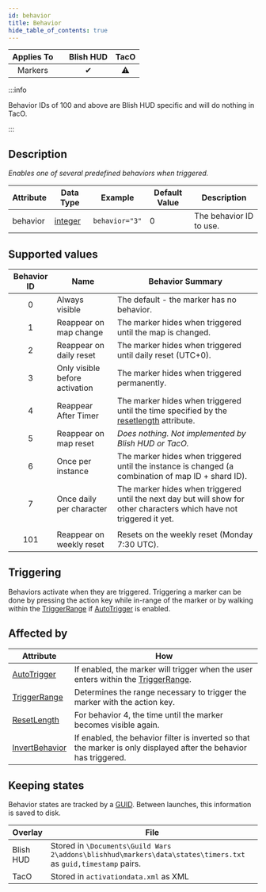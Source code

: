 ```yaml
---
id: behavior
title: Behavior
hide_table_of_contents: true
---
```


| Applies To | | Blish HUD | TacO |
|-|-|-|-|
| <center>Markers</center> | | <center>✔</center> | <center>⚠</center> |

:::info

Behavior IDs of 100 and above are Blish HUD specific and will do nothing in TacO.

:::

## Description

*Enables one of several predefined behaviors when triggered.*

| Attribute | Data Type | Example | Default Value | Description |
|-|-|-|-|-|
| behavior | [integer](../datatypes/integer) | `behavior="3"` | 0 | The behavior ID to use. |

## Supported values

| Behavior ID | Name | Behavior Summary |
|-|-|-|
|<center>0</center>| Always visible | The default - the marker has no behavior. |
|<center>1</center>| Reappear on map change | The marker hides when triggered until the map is changed. |
|<center>2</center>| Reappear on daily reset | The marker hides when triggered until daily reset (UTC+0). |
|<center>3</center>| Only visible before activation | The marker hides when triggered permanently. |
|<center>4</center>| Reappear After Timer | The marker hides when triggered until the time specified by the [resetlength](resetlength) attribute. |
|<center>5</center>| Reappear on map reset | *Does nothing.  Not implemented by Blish HUD or TacO.* |
|<center>6</center>| Once per instance | The marker hides when triggered until the instance is changed (a combination of map ID + shard ID). |
|<center>7</center>| Once daily per character | The marker hides when triggered until the next day but will show for other characters which have not triggered it yet. |
| | |
|<center>101</center>| Reappear on weekly reset | Resets on the weekly reset (Monday 7:30 UTC). |

## Triggering

Behaviors activate when they are triggered.  Triggering a marker can be done by pressing the action key while in-range of the marker or by walking within the [TriggerRange](triggerrange) if [AutoTrigger](autotrigger) is enabled.

## Affected by

| Attribute | How |
|-|-|
| [AutoTrigger](autotrigger) | If enabled, the marker will trigger when the user enters within the [TriggerRange](triggerrange). |
| [TriggerRange](triggerrange) | Determines the range necessary to trigger the marker with the action key. |
| [ResetLength](resetlength) | For behavior 4, the time until the marker becomes visible again. |
| [InvertBehavior](invertbehavior) | If enabled, the behavior filter is inverted so that the marker is only displayed after the behavior has triggered. |

## Keeping states

Behavior states are tracked by a [GUID](guid).  Between launches, this information is saved to disk.

| Overlay | File |
|-|-|
| Blish HUD | Stored in `\Documents\Guild Wars 2\addons\blishhud\markers\data\states\timers.txt` as `guid,timestamp` pairs. |
| TacO | Stored in `activationdata.xml` as XML |